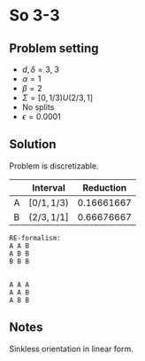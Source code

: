# So 3-3

## Problem setting
- $d, \delta = 3, \; 3$
- $\alpha=1$
- $\beta=2$
- $\Sigma=[0, 1/3) U (2/3, 1]$
- No splits
- $\epsilon = 0.0001$

## Solution
Problem is discretizable.

$\;$| Interval | Reduction
----|---------|---------
A | $[0/1, 1/3)$ | $0.16661667$
B | $(2/3, 1/1]$ | $0.66676667$



```
RE-formalism:
A A B
A B B
B B B


A A A
A A B
A B B
```

## Notes
Sinkless orientation in linear form.